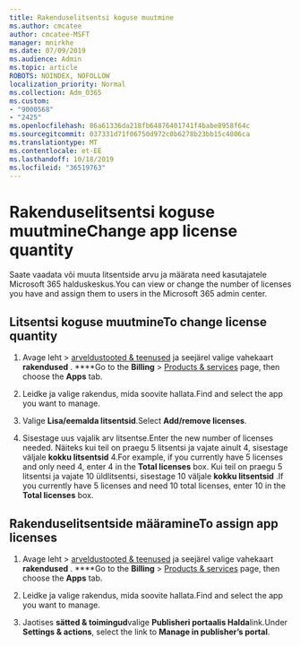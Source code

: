 ```yaml
---
title: Rakenduselitsentsi koguse muutmine
ms.author: cmcatee
author: cmcatee-MSFT
manager: mnirkhe
ms.date: 07/09/2019
ms.audience: Admin
ms.topic: article
ROBOTS: NOINDEX, NOFOLLOW
localization_priority: Normal
ms.collection: Adm_O365
ms.custom:
- "9000568"
- "2425"
ms.openlocfilehash: 86a61336da218fb64876401741f4babe8958f64c
ms.sourcegitcommit: 037331d71f06750d972c0b6278b23bb15c4806ca
ms.translationtype: MT
ms.contentlocale: et-EE
ms.lasthandoff: 10/18/2019
ms.locfileid: "36519763"
---
```

# <a name="change-app-license-quantity"></a><span data-ttu-id="2b650-102">Rakenduselitsentsi koguse muutmine</span><span class="sxs-lookup"><span data-stu-id="2b650-102">Change app license quantity</span></span>

<span data-ttu-id="2b650-103">Saate vaadata või muuta litsentside arvu ja määrata need kasutajatele Microsoft 365 halduskeskus.</span><span class="sxs-lookup"><span data-stu-id="2b650-103">You can view or change the number of licenses you have and assign them to users in the Microsoft 365 admin center.</span></span> 

## <a name="to-change-license-quantity"></a><span data-ttu-id="2b650-104">Litsentsi koguse muutmine</span><span class="sxs-lookup"><span data-stu-id="2b650-104">To change license quantity</span></span>

1. <span data-ttu-id="2b650-105">Avage leht > [arveldustooted & teenused](https://go.microsoft.com/fwlink/p/?linkid=842054) ja seejärel valige vahekaart **rakendused** . \*\*\*\*</span><span class="sxs-lookup"><span data-stu-id="2b650-105">Go to the **Billing** > [Products & services](https://go.microsoft.com/fwlink/p/?linkid=842054) page, then choose the **Apps** tab.</span></span>

2. <span data-ttu-id="2b650-106">Leidke ja valige rakendus, mida soovite hallata.</span><span class="sxs-lookup"><span data-stu-id="2b650-106">Find and select the app you want to manage.</span></span>  

3. <span data-ttu-id="2b650-107">Valige **Lisa/eemalda litsentsid**.</span><span class="sxs-lookup"><span data-stu-id="2b650-107">Select **Add/remove licenses**.</span></span>

4. <span data-ttu-id="2b650-108">Sisestage uus vajalik arv litsentse.</span><span class="sxs-lookup"><span data-stu-id="2b650-108">Enter the new number of licenses needed.</span></span> <span data-ttu-id="2b650-109">Näiteks kui teil on praegu 5 litsentsi ja vajate ainult 4, sisestage väljale **kokku litsentsid** 4.</span><span class="sxs-lookup"><span data-stu-id="2b650-109">For example, if you currently have 5 licenses and only need 4, enter 4 in the **Total licenses** box.</span></span> <span data-ttu-id="2b650-110">Kui teil on praegu 5 litsentsi ja vajate 10 üldlitsentsi, sisestage 10 väljale **kokku litsentsid** .</span><span class="sxs-lookup"><span data-stu-id="2b650-110">If you currently have 5 licenses and need 10 total licenses, enter 10 in the **Total licenses** box.</span></span>

## <a name="to-assign-app-licenses"></a><span data-ttu-id="2b650-111">Rakenduselitsentside määramine</span><span class="sxs-lookup"><span data-stu-id="2b650-111">To assign app licenses</span></span>

1. <span data-ttu-id="2b650-112">Avage leht > [arveldustooted & teenused](https://go.microsoft.com/fwlink/p/?linkid=842054) ja seejärel valige vahekaart **rakendused** . \*\*\*\*</span><span class="sxs-lookup"><span data-stu-id="2b650-112">Go to the **Billing** > [Products & services](https://go.microsoft.com/fwlink/p/?linkid=842054) page, then choose the **Apps** tab.</span></span>

2. <span data-ttu-id="2b650-113">Leidke ja valige rakendus, mida soovite hallata.</span><span class="sxs-lookup"><span data-stu-id="2b650-113">Find and select the app you want to manage.</span></span>  

3. <span data-ttu-id="2b650-114">Jaotises **sätted & toimingud**valige **Publisheri portaalis Halda**link.</span><span class="sxs-lookup"><span data-stu-id="2b650-114">Under **Settings & actions**, select the link to **Manage in publisher’s portal**.</span></span>